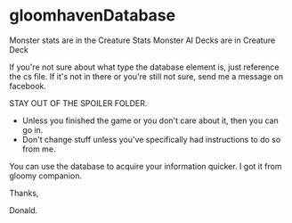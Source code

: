 # gloomhavenDatabase
Monster stats are in the Creature Stats
Monster AI Decks are in Creature Deck

If you're not sure about what type the database element is, just reference the cs file. If it's not in there or you're still not sure, send me a message on facebook. 

STAY OUT OF THE SPOILER FOLDER. 
- Unless you finished the game or you don't care about it, then you can go in. 
- Don't change stuff unless you've specifically had instructions to do so from me. 

You can use the database to acquire your information quicker. I got it from gloomy companion. 

Thanks,

Donald. 
